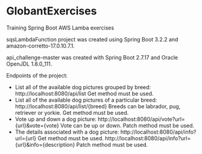# GlobantExercises
Training Spring Boot AWS Lamba exercises

sqsLambdaFunction project was created using Spring Boot 3.2.2 and amazon-corretto-17.0.10.7.1.

api_challenge-master was created with Spring Boot 2.7.17 and Oracle OpenJDL 1.8.0_111.

Endpoints of the project:
- List all of the available dog pictures grouped by breed:
  http://localhost:8080/api/list Get method must be used.
- List all of the available dog pictures of a particular breed:
  http://localhost:8080/api/list/{breed}  Breeds can be labrador, pug, retriever or yorkie. Get method must be used.
- Vote up and down a dog picture:
  http://localhost:8080/api/vote?url={url}&vote={vote} Vote can be up or down. Patch method must be used.
- The details associated with a dog picture:
  http://localhost:8080/api/info?url={url} Get method must be used.
  http://localhost:8080/api/info?url={url}&info={description} Patch method must be used.
